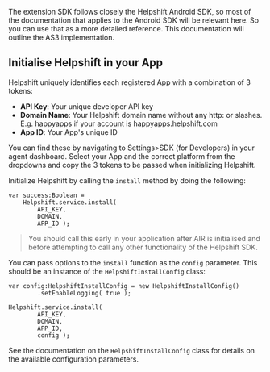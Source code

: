 

The extension SDK follows closely the Helpshift Android SDK, so most of the documentation that applies to the Android SDK will be relevant here. So you can use that as a more detailed reference. This documentation will outline the AS3 implementation. 


## Initialise Helpshift in your App


Helpshift uniquely identifies each registered App with a combination of 3 tokens:

- **API Key**: Your unique developer API key
- **Domain Name**: Your Helpshift domain name without any http: or slashes. E.g. happyapps if your account is happyapps.helpshift.com 
- **App ID**: Your App's unique ID

You can find these by navigating to Settings>SDK (for Developers) in your agent dashboard. Select your App and the correct platform from the dropdowns and copy the 3 tokens to be passed when initializing Helpshift.


Initialize Helpshift by calling the `install` method by doing the following:


```as3
var success:Boolean = 
    Helpshift.service.install(
        API_KEY,
        DOMAIN,
        APP_ID );
```


>
> You should call this early in your application after AIR is initialised and before attempting to call any other functionality of the Helpshift SDK.
>


You can pass options to the `install` function as the `config` parameter. This should be an instance of the `HelpshiftInstallConfig` class:


```as3
var config:HelpshiftInstallConfig = new HelpshiftInstallConfig()
        .setEnableLogging( true );

Helpshift.service.install(
        API_KEY,
        DOMAIN,
        APP_ID,
        config );
```


See the documentation on the `HelpshiftInstallConfig` class for details on the available configuration parameters.

